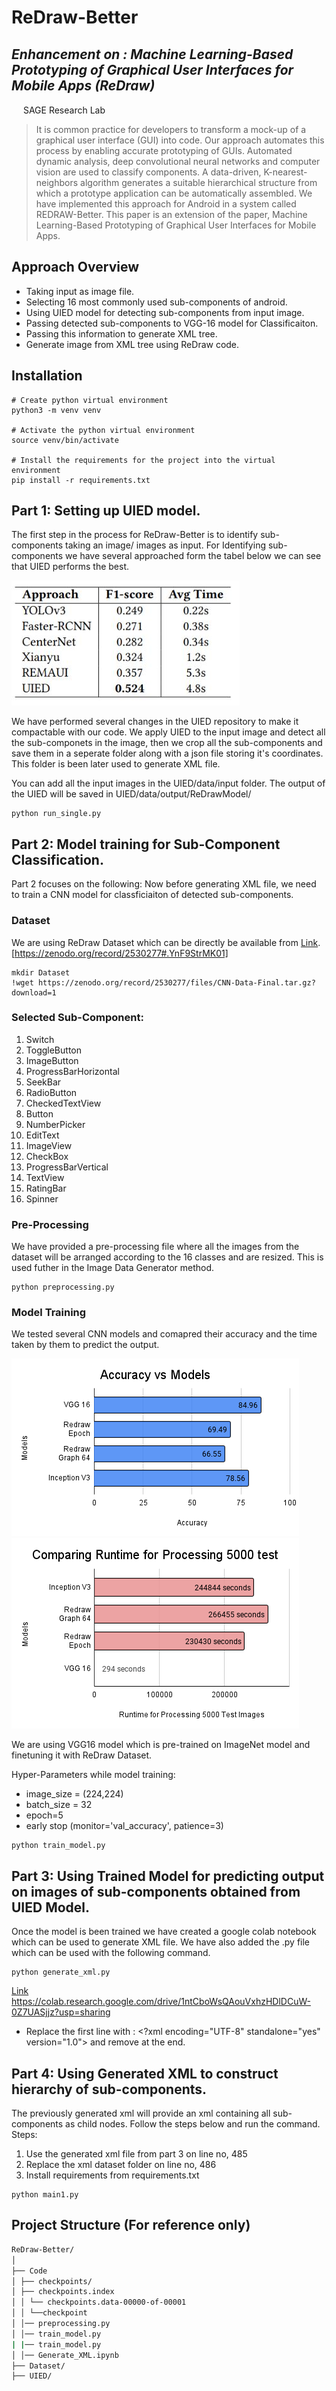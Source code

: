 # ReDraw-Better
## _Enhancement on : Machine Learning-Based Prototyping of Graphical User Interfaces for Mobile Apps (ReDraw)_

<img src="https://sagelab.io/images/sage-logo.png" style="height:15px;width:15px;" /> SAGE Research Lab

> It is common practice for developers to transform a mock-up of a graphical user interface (GUI) into code. Our approach automates this process by enabling accurate prototyping of GUIs. Automated dynamic analysis, deep convolutional neural networks and computer vision are used to classify components. A data-driven, K-nearest-neighbors algorithm generates a suitable hierarchical structure from which a prototype application can be automatically assembled. We have implemented this approach for Android in a system called REDRAW-Better. This paper is an extension of the paper, Machine Learning-Based Prototyping of Graphical User Interfaces for Mobile Apps.

## Approach Overview

- Taking input as image file.
- Selecting 16 most commonly used sub-components of android.  
- Using UIED model for detecting sub-components from input image.
- Passing detected sub-components to VGG-16 model for Classificaiton.
- Passing this information to generate XML tree.
- Generate image from XML tree using ReDraw code.


## Installation
```
# Create python virtual environment
python3 -m venv venv

# Activate the python virtual environment
source venv/bin/activate

# Install the requirements for the project into the virtual environment
pip install -r requirements.txt
``` 
## Part 1: Setting up UIED model.
The first step in the process for ReDraw-Better is to identify sub-components taking an image/ images as input. For Identifying sub-components we have several approached form the tabel below we can see that UIED performs the best.

<img src="https://github.com/SageSELab/ReDraw-Tool/blob/main/ReDraw-Better/images/model_F1.JPG" />

We have performed several changes in the UIED repository to make it compactable with our code. We apply UIED to the input image and detect all the sub-componets in the image, then we crop all the sub-components and save them in a seperate folder along with a json file storing it's coordinates. This folder is been later used to generate XML file.

You can add all the input images in the UIED/data/input folder. The output of the UIED will be saved in UIED/data/output/ReDrawModel/

```
python run_single.py
```

## Part 2: Model training for Sub-Component Classification.
Part 2 focuses on the following: Now before generating XML file, we need to train a CNN model for classficiaiton of detected sub-components. 
### Dataset
We are using ReDraw Dataset which can be directly be available from [Link](https://zenodo.org/record/2530277#.YnF9StrMK01). [https://zenodo.org/record/2530277#.YnF9StrMK01]
```
mkdir Dataset
!wget https://zenodo.org/record/2530277/files/CNN-Data-Final.tar.gz?download=1
```

### Selected Sub-Component:
1. Switch
2. ToggleButton 
3. ImageButton
4. ProgressBarHorizontal
5. SeekBar
6. RadioButton
7. CheckedTextView
8. Button
9. NumberPicker
10. EditText
11. ImageView
12. CheckBox
13. ProgressBarVertical
14. TextView
15. RatingBar
16. Spinner

### Pre-Processing 
We have provided a pre-processing file where all the images from the dataset will be arranged according to the 16 classes and are resized. This is used futher in the Image Data Generator method.

```
python preprocessing.py
```

### Model Training
We tested several CNN models and comapred their accuracy and the time taken by them to predict the output. 

<img src="https://github.com/SageSELab/ReDraw-Tool/blob/main/ReDraw-Better/images/Comparing%20Model%20Accuracy%20for%205000%20test%20images%20(1).png" />
<img src="https://github.com/SageSELab/ReDraw-Tool/blob/main/ReDraw-Better/images/Comparing%20Model%20Runtime%20in%20seconds%20for%205000%20test%20images%20(1).png" />

We are using VGG16 model which is pre-trained on ImageNet model and finetuning it with ReDraw Dataset.

Hyper-Parameters while model training:
- image_size = (224,224)
- batch_size = 32
- epoch=5
- early stop (monitor='val_accuracy', patience=3)

```
python train_model.py
```

## Part 3: Using Trained Model for predicting output on images of sub-components obtained from UIED Model.

Once the model is been trained we have created a google colab notebook which can be used to generate XML file. We have also added the .py file which can be used with the following command.

```
python generate_xml.py
```

[Link](https://colab.research.google.com/drive/1ntCboWsQAouVxhzHDlDCuW-0Z7UASjjz?usp=sharing)
https://colab.research.google.com/drive/1ntCboWsQAouVxhzHDlDCuW-0Z7UASjjz?usp=sharing

- Replace the first line with : <?xml encoding="UTF-8" standalone="yes" version="1.0"> and remove </xml> at the end.

## Part 4: Using Generated XML to construct hierarchy of sub-components.

The previously generated xml will provide an xml containing all sub-components as child nodes. Follow the steps below and run the command.
Steps:
1. Use the generated xml file from part 3 on line no, 485
2. Replace the xml dataset folder on line no, 486
3. Install requirements from requirements.txt

```
python main1.py
```

## Project Structure (For reference only)
```bash
ReDraw-Better/
│
├── Code
│ ├── checkpoints/
│ ├── checkpoints.index
│ │ └── checkpoints.data-00000-of-00001
│ │ └──checkpoint
│ │── preprocessing.py
│ │── train_model.py
| |── train_model.py
│ │── Generate_XML.ipynb
├── Dataset/
├── UIED/
